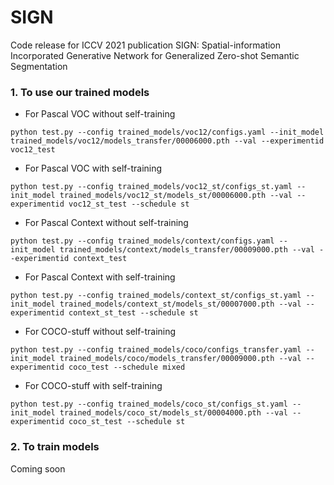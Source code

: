 # SIGN
Code release for ICCV 2021 publication SIGN: Spatial-information Incorporated Generative Network for Generalized Zero-shot Semantic Segmentation

### 1. To use our trained models
- For Pascal VOC without self-training

`python test.py --config trained_models/voc12/configs.yaml --init_model trained_models/voc12/models_transfer/00006000.pth --val --experimentid voc12_test`

- For Pascal VOC with self-training

`python test.py --config trained_models/voc12_st/configs_st.yaml --init_model trained_models/voc12_st/models_st/00006000.pth --val --experimentid voc12_st_test --schedule st`

- For Pascal Context without self-training

`python test.py --config trained_models/context/configs.yaml --init_model trained_models/context/models_transfer/00009000.pth --val --experimentid context_test`

- For Pascal Context with self-training

`python test.py --config trained_models/context_st/configs_st.yaml --init_model trained_models/context_st/models_st/00007000.pth --val --experimentid context_st_test --schedule st`

- For COCO-stuff without self-training

`python test.py --config trained_models/coco/configs_transfer.yaml --init_model trained_models/coco/models_transfer/00009000.pth --val --experimentid coco_test --schedule mixed`

- For COCO-stuff with self-training

`python test.py --config trained_models/coco_st/configs_st.yaml --init_model trained_models/coco_st/models_st/00004000.pth --val --experimentid coco_st_test --schedule st`

### 2. To train models
Coming soon
